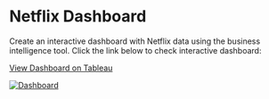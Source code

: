 # Netflix Dashboard
Create an interactive dashboard with Netflix data using the business intelligence tool. Click the link below to check interactive dashboard:

[View Dashboard on Tableau](https://public.tableau.com/views/NetflixAnalysis_16609247879990/Dashboard?:language=en-US&:display_count=n&:origin=viz_share_link)


<div class='tableauPlaceholder' id='viz1679624816800' style='position: relative'><noscript><a href='#'><img alt='Dashboard ' src='https:&#47;&#47;public.tableau.com&#47;static&#47;images&#47;Ne&#47;NetflixAnalysis_16609247879990&#47;Dashboard&#47;1_rss.png' style='border: none' /></a></noscript><object class='tableauViz'  style='display:none;'><param name='host_url' value='https%3A%2F%2Fpublic.tableau.com%2F' /> <param name='embed_code_version' value='3' /> <param name='site_root' value='' /><param name='name' value='NetflixAnalysis_16609247879990&#47;Dashboard' /><param name='tabs' value='no' /><param name='toolbar' value='yes' /><param name='static_image' value='https:&#47;&#47;public.tableau.com&#47;static&#47;images&#47;Ne&#47;NetflixAnalysis_16609247879990&#47;Dashboard&#47;1.png' /> <param name='animate_transition' value='yes' /><param name='display_static_image' value='yes' /><param name='display_spinner' value='yes' /><param name='display_overlay' value='yes' /><param name='display_count' value='yes' /><param name='language' value='en-US' /></object></div>                
